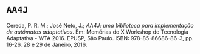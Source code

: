 # `AA4J`

Cereda, P. R. M.; José Neto, J.; *AA4J: uma biblioteca para implementação de autômatos adaptativos*. Em: Memórias do X Workshop de Tecnologia Adaptativa - WTA 2016. EPUSP, São Paulo. ISBN: 978-85-86686-86-3, pp. 16-26. 28 e 29 de Janeiro, 2016.
